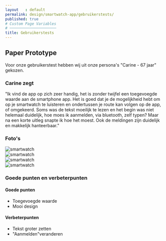 ```yaml
---
layout   : default
permalink: design/smartwatch-app/gebruikerstests/
published: true
# Custom Page Variables
# ─────────────────────
title: Gebruikerstests
---
```


## Paper Prototype
Voor onze gebruikerstest hebben wij uit onze persona's "Carine - 67 jaar" gekozen.

### Carine zegt
"Ik vind de app op zich zeer handig, het is zonder twijfel een toegevoegde waarde aan de smartphone app. Het is goed dat je de mogelijkheid hebt om op je smartwatch te luisteren en ondertussen je route kan volgen op de app, of omgekeerd. Soms was de tekst moeilijk te lezen en het begin was niet helemaal duidelijk, hoe moes ik aanmelden, via bluetooth, zelf typen? Maar na een korte uitleg snapte ik hoe het moest. Ook de meldingen zijn duidelijk en makkelijk hanteerbaar."

### Foto's

<div class="row">
    <div class="col-12 col-md-6 col-lg-3 align-items-center">
    <img src="../../../afbeeldingen/smartwatch1.jpg" class="img-fluid" alt="smartwatch">
    </div>
    <div class="col-12 col-md-6 col-lg-3 align-items-center">
    <img src="../../../afbeeldingen/smartwatch2.jpg" class="img-fluid" alt="smartwatch">
    </div>
    <div class="col-12 col-md-6 col-lg-3 align-items-center">
    <img src="../../../afbeeldingen/smartwatch3.jpg" class="img-fluid" alt="smartwatch">
    </div>
    <div class="col-12 col-md-6 col-lg-3 align-items-center">
    <img src="../../../afbeeldingen/smartwatch4.png" class="img-fluid" alt="smartwatch">
    </div>
</div>

### Goede punten en verbeterpunten

#### Goede punten
- Toegevoegde waarde
- Mooi design

#### Verbeterpunten
- Tekst groter zetten
- "Aanmelden"veranderen